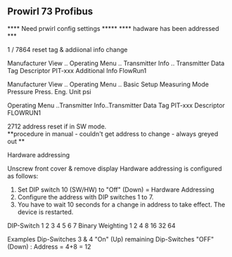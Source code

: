 

## Prowirl 73 Profibus



**** Need prwirl config settings *****
**** hadware has been addressed ***

1 / 7864 reset
tag & addiional info change

Manufacturer View .. Operating Menu .. Transmitter Info .. Transmitter Data
Tag Descriptor	PIT-xxx
Additional Info	FlowRun1

Manufacturer View .. Operating Menu .. Basic Setup
Measuring Mode	Pressure
Press. Eng. Unit	psi

Operating Menu ..Transmitter Info..Transmitter Data
Tag PIT-xxx
Descriptor FLOWRUN1



2712 address reset if in SW mode.  
**procedure in manual - couldn't get address to change - always greyed out **


Hardware addressing

Unscrew front cover & remove display
Hardware addressing is configured as follows:
1. Set DIP switch 10 (SW/HW) to "Off" (Down) = Hardware Addressing
2. Configure the address with DIP switches 1 to 7.
3. You have to wait 10 seconds for a change in address to take effect. The device is restarted.

DIP-Switch		1		2		3		4		5		6		7
Binary Weighting	1		2		4		8		16		32		64

Examples
Dip-Switches 3 & 4 "On" (Up) remaining Dip-Switches "OFF"(Down) : Address = 4+8 = 12


